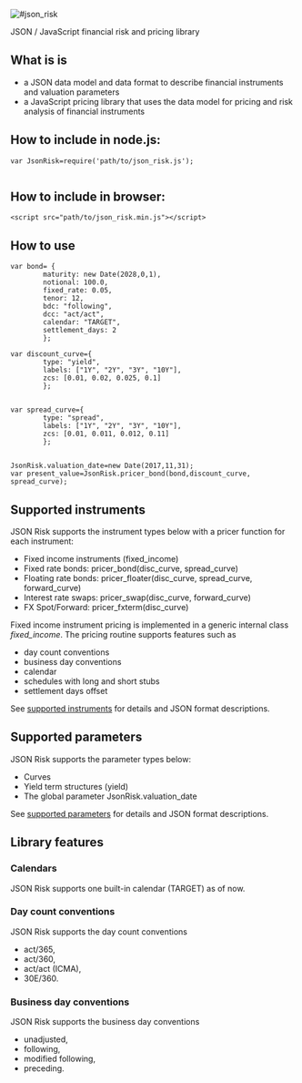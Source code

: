 ![#json_risk](pics/logo.png)

JSON / JavaScript financial risk and pricing library

## What is is
- a JSON data model and data format to describe financial instruments and valuation parameters
- a JavaScript pricing library that uses the data model for pricing and risk analysis of financial instruments

## How to include in node.js:

```
var JsonRisk=require('path/to/json_risk.js');


```

## How to include in browser:
 
```
<script src="path/to/json_risk.min.js"></script>
```

## How to use

```
var bond= {
        maturity: new Date(2028,0,1),
        notional: 100.0,
        fixed_rate: 0.05,
        tenor: 12,
        bdc: "following",
        dcc: "act/act",
        calendar: "TARGET",
        settlement_days: 2
        };

var discount_curve={
        type: "yield",
        labels: ["1Y", "2Y", "3Y", "10Y"],
        zcs: [0.01, 0.02, 0.025, 0.1]
        };
        

var spread_curve={
        type: "spread",
        labels: ["1Y", "2Y", "3Y", "10Y"],
        zcs: [0.01, 0.011, 0.012, 0.11]
        };

        
JsonRisk.valuation_date=new Date(2017,11,31);
var present_value=JsonRisk.pricer_bond(bond,discount_curve, spread_curve);

```

## Supported instruments

JSON Risk supports the instrument types below with a pricer function for each instrument:
 
- Fixed income instruments (fixed\_income)
 - Fixed rate bonds: pricer\_bond(disc\_curve, spread\_curve)
 - Floating rate bonds: pricer\_floater(disc\_curve, spread\_curve, forward\_curve)
 - Interest rate swaps: pricer\_swap(disc\_curve, forward\_curve)
 - FX Spot/Forward: pricer\_fxterm(disc\_curve)

Fixed income instrument pricing is implemented in a generic internal class _fixed\_income_. The pricing routine supports features such as

- day count conventions
- business day conventions
- calendar
- schedules with long and short stubs
- settlement days offset

See [supported instruments](docs/instruments.md) for details and JSON format descriptions.

## Supported parameters

JSON Risk supports the parameter types below:

- Curves
 - Yield term structures (yield)
- The global parameter JsonRisk.valuation_date

See [supported parameters](docs/params.md) for details and JSON format descriptions.

## Library features

### Calendars

JSON Risk supports one built-in calendar (TARGET) as of now.

### Day count conventions

JSON Risk supports the day count conventions

- act/365,
- act/360,
- act/act (ICMA),
- 30E/360.

### Business day conventions

JSON Risk supports the business day conventions

- unadjusted,
- following,
- modified following,
- preceding.

